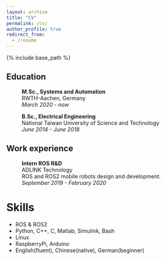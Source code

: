 ```yaml
---
layout: archive
title: "CV"
permalink: /cv/
author_profile: true
redirect_from:
  - /resume
---
```


{% include base_path %}

## Education

<p style="margin-left: 40px"><b>M.Sc., Systems and Automation</b>
<br>RWTH-Aachen, Germany
<br><i>March 2020 - now</i></p>

<p style="margin-left: 40px"><b>B.Sc., Electrical Engineering</b>
<br>National Taiwan University of Science and Technology
<br><i>June 2014 - June 2018</i></p>

## Work experience

<p style="margin-left: 40px"><b>Intern ROS R&D</b>
<br>ADLINK Technology
<br style="margin-left: 30px">ROS and ROS2 mobile robots design and development. 
<br><i>September 2019 - February 2020</i></p>

Skills
======
* ROS & ROS2
* Python, C++, C, Matlab, Simulink, Bash
* Linux
* RaspberryPi, Arduino
* English(fluent), Chinese(native), German(beginner)